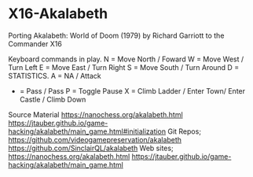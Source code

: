 # X16-Akalabeth
Porting Akalabeth: World of Doom (1979) by Richard Garriott to the Commander X16

Keyboard commands in play.
N = Move North / Foward
W = Move West / Turn Left
E = Move East / Turn Right
S = Move South / Turn Around
D = STATISTICS.
A = NA / Attack
- = Pass / Pass
P = Toggle Pause
X = Climb Ladder / Enter Town/ Enter Castle / Climb Down

Source Material
https://nanochess.org/akalabeth.html
https://jtauber.github.io/game-hacking/akalabeth/main_game.html#initialization
Git Repos;
https://github.com/videogamepreservation/akalabeth
https://github.com/SinclairQL/akalabeth
Web sites;
https://nanochess.org/akalabeth.html
https://jtauber.github.io/game-hacking/akalabeth/main_game.html
